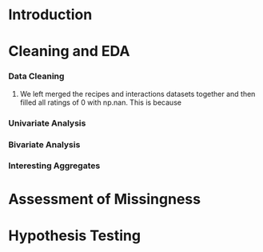 # Introduction
# Cleaning and EDA
### Data Cleaning
1. We left merged the recipes and interactions datasets together and then filled all ratings of 0 with np.nan. This is because 
### Univariate Analysis
### Bivariate Analysis
### Interesting Aggregates
# Assessment of Missingness
# Hypothesis Testing
